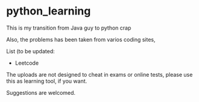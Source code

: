 # python_learning
This is my transition from Java guy to python crap

Also, the problems has been taken from varios coding sites, 

List (to be updated:
* Leetcode


The uploads are not designed to cheat in exams or online tests, please use this as learning tool, if you want.

Suggestions are welcomed.
